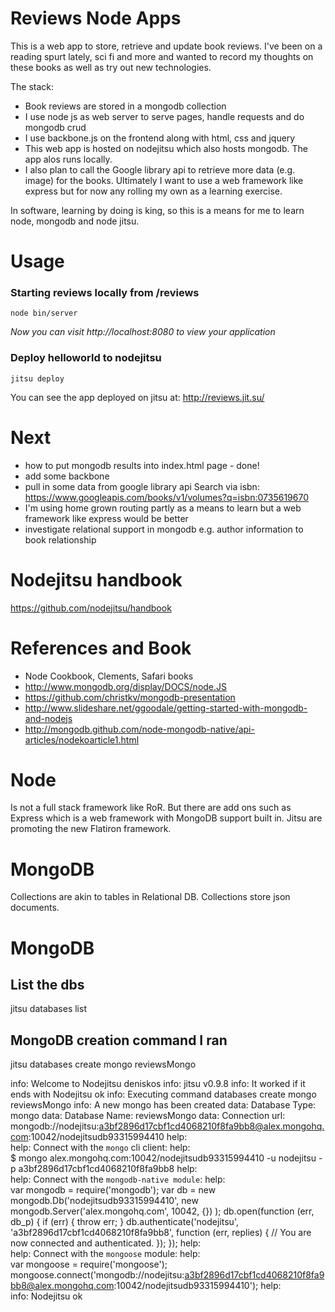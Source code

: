 # Reviews Node Apps

This is a web app to store, retrieve and update book reviews. I've been on a reading spurt lately, sci fi and more and wanted to record my thoughts on these books as well as try out new technologies.

The stack:
- Book reviews are stored in a mongodb collection
- I use node js as web server to serve pages, handle requests and do mongodb crud
- I use backbone.js on the frontend along with html, css and jquery
- This web app is hosted on nodejitsu which also hosts mongodb. The app alos runs locally.
- I also plan to call the Google library api to retrieve more data (e.g. image) for the books.
Ultimately I want to use a web framework like express but for now any rolling my own as a learning exercise.

In software, learning by doing is king, so this is a means for me to learn node, mongodb and node jitsu.


# Usage

### Starting reviews locally from /reviews

    node bin/server

*Now you can visit http://localhost:8080 to view your application*

### Deploy helloworld to nodejitsu

    jitsu deploy

You can see the app deployed on jitsu at: http://reviews.jit.su/


# Next
- how to put mongodb results into index.html page - done!
- add some backbone
- pull in some data from google library api
   Search via isbn: https://www.googleapis.com/books/v1/volumes?q=isbn:0735619670
- I'm using home grown routing partly as a means to learn but a web framework like express would be better
- investigate relational support in mongodb e.g. author information to book relationship


# Nodejitsu handbook
https://github.com/nodejitsu/handbook  


# References and Book
- Node Cookbook, Clements, Safari books
- http://www.mongodb.org/display/DOCS/node.JS
- https://github.com/christkv/mongodb-presentation
- http://www.slideshare.net/ggoodale/getting-started-with-mongodb-and-nodejs
- http://mongodb.github.com/node-mongodb-native/api-articles/nodekoarticle1.html


# Node
Is not a full stack framework like RoR. But there are add ons such as Express which is a web framework with MongoDB support built in. Jitsu are promoting the new Flatiron framework.

# MongoDB
Collections are akin to tables in Relational DB. Collections store json documents.

# MongoDB
## List the dbs
jitsu databases list

## MongoDB creation command I ran

jitsu databases create mongo reviewsMongo

info:    Welcome to Nodejitsu deniskos
info:    jitsu v0.9.8
info:    It worked if it ends with Nodejitsu ok
info:    Executing command databases create mongo reviewsMongo
info:    A new mongo has been created
data:    Database Type: mongo
data:    Database Name: reviewsMongo
data:    Connection url: mongodb://nodejitsu:a3bf2896d17cbf1cd4068210f8fa9bb8@alex.mongohq.com:10042/nodejitsudb93315994410
help:    
help:    Connect with the `mongo` cli client:
help:    
             $ mongo alex.mongohq.com:10042/nodejitsudb93315994410 -u nodejitsu -p a3bf2896d17cbf1cd4068210f8fa9bb8
help:    
help:    Connect with the `mongodb-native module`:
help:    
             var mongodb = require('mongodb');
             var db = new mongodb.Db('nodejitsudb93315994410',
               new mongodb.Server('alex.mongohq.com', 10042, {})
             );
             db.open(function (err, db_p) {
               if (err) { throw err; }
               db.authenticate('nodejitsu', 'a3bf2896d17cbf1cd4068210f8fa9bb8', function (err, replies) {
                 // You are now connected and authenticated.
               });
             });
help:    
help:    Connect with the `mongoose` module:
help:    
             var mongoose = require('mongoose');
             mongoose.connect('mongodb://nodejitsu:a3bf2896d17cbf1cd4068210f8fa9bb8@alex.mongohq.com:10042/nodejitsudb93315994410');
help:    
info:    Nodejitsu ok